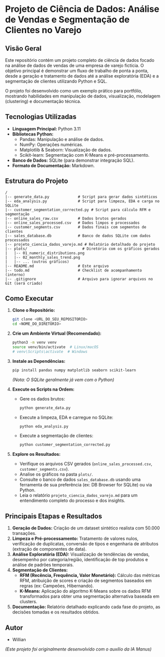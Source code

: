 # Projeto de Ciência de Dados: Análise de Vendas e Segmentação de Clientes no Varejo

## Visão Geral

Este repositório contém um projeto completo de ciência de dados focado na análise de dados de vendas de uma empresa de varejo fictícia. O objetivo principal é demonstrar um fluxo de trabalho de ponta a ponta, desde a geração e tratamento de dados até a análise exploratória (EDA) e a segmentação de clientes utilizando Python e SQL.

O projeto foi desenvolvido como um exemplo prático para portfólio, mostrando habilidades em manipulação de dados, visualização, modelagem (clustering) e documentação técnica.

## Tecnologias Utilizadas

*   **Linguagem Principal:** Python 3.11
*   **Bibliotecas Python:**
    *   Pandas: Manipulação e análise de dados.
    *   NumPy: Operações numéricas.
    *   Matplotlib & Seaborn: Visualização de dados.
    *   Scikit-learn: Segmentação com K-Means e pré-processamento.
*   **Banco de Dados:** SQLite (para demonstrar integração SQL).
*   **Formato de Documentação:** Markdown.

## Estrutura do Projeto

```
/
|-- generate_data.py             # Script para gerar dados sintéticos
|-- eda_analysis.py              # Script para limpeza, EDA e carga no SQLite
|-- customer_segmentation_corrected.py # Script para cálculo RFM e segmentação
|-- online_sales_raw.csv         # Dados brutos gerados
|-- online_sales_processed.csv   # Dados limpos e processados
|-- customer_segments.csv        # Dados finais com segmentos de clientes
|-- sales_database.db            # Banco de dados SQLite com dados processados
|-- projeto_ciencia_dados_varejo.md # Relatório detalhado do projeto
|-- plots/                         # Diretório com os gráficos gerados
|   |-- 01_numeric_distributions.png
|   |-- 02_monthly_sales_trend.png
|   |-- ... (outros gráficos)
|-- README.md                    # Este arquivo
|-- todo.md                      # Checklist de acompanhamento (interno)
|-- .gitignore                   # Arquivo para ignorar arquivos no Git (será criado)
```

## Como Executar

1.  **Clone o Repositório:**
    ```bash
    git clone <URL_DO_SEU_REPOSITORIO>
    cd <NOME_DO_DIRETORIO>
    ```
2.  **Crie um Ambiente Virtual (Recomendado):**
    ```bash
    python3 -m venv venv
    source venv/bin/activate  # Linux/macOS
    # venv\Scripts\activate  # Windows
    ```
3.  **Instale as Dependências:**
    ```bash
    pip install pandas numpy matplotlib seaborn scikit-learn
    ```
    *(Nota: O SQLite geralmente já vem com o Python)*

4.  **Execute os Scripts na Ordem:**
    *   Gere os dados brutos:
        ```bash
        python generate_data.py
        ```
    *   Execute a limpeza, EDA e carregue no SQLite:
        ```bash
        python eda_analysis.py
        ```
    *   Execute a segmentação de clientes:
        ```bash
        python customer_segmentation_corrected.py
        ```

5.  **Explore os Resultados:**
    *   Verifique os arquivos CSV gerados (`online_sales_processed.csv`, `customer_segments.csv`).
    *   Analise os gráficos na pasta `plots/`.
    *   Consulte o banco de dados `sales_database.db` usando uma ferramenta de sua preferência (ex: DB Browser for SQLite) ou via Python.
    *   Leia o relatório `projeto_ciencia_dados_varejo.md` para um entendimento completo do processo e dos insights.

## Principais Etapas e Resultados

1.  **Geração de Dados:** Criação de um dataset sintético realista com 50.000 transações.
2.  **Limpeza e Pré-processamento:** Tratamento de valores nulos, verificação de duplicatas, conversão de tipos e engenharia de atributos (extração de componentes de data).
3.  **Análise Exploratória (EDA):** Visualização de tendências de vendas, desempenho por categoria/região, identificação de top produtos e análise de padrões temporais.
4.  **Segmentação de Clientes:**
    *   **RFM (Recência, Frequência, Valor Monetário):** Cálculo das métricas RFM, atribuição de scores e criação de segmentos baseados em regras (ex: Campeões, Hibernando).
    *   **K-Means:** Aplicação do algoritmo K-Means sobre os dados RFM transformados para obter uma segmentação alternativa baseada em clusters.
5.  **Documentação:** Relatório detalhado explicando cada fase do projeto, as decisões tomadas e os resultados obtidos.

## Autor

*   Willian

*(Este projeto foi originalmente desenvolvido com o auxílio da IA Manus)*

